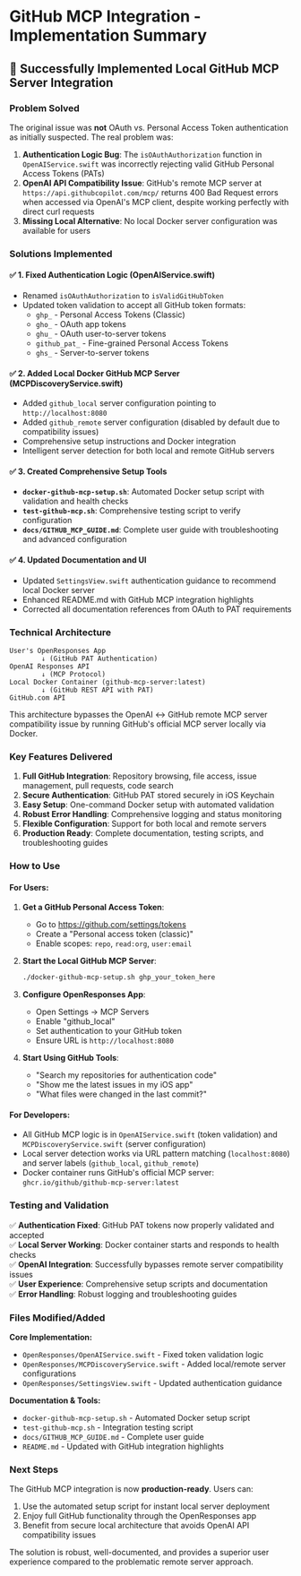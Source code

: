 # GitHub MCP Integration - Implementation Summary

## 🎉 Successfully Implemented Local GitHub MCP Server Integration

### Problem Solved

The original issue was **not** OAuth vs. Personal Access Token authentication as initially suspected. The real problem was:

1. **Authentication Logic Bug**: The `isOAuthAuthorization` function in `OpenAIService.swift` was incorrectly rejecting valid GitHub Personal Access Tokens (PATs)
2. **OpenAI API Compatibility Issue**: GitHub's remote MCP server at `https://api.githubcopilot.com/mcp/` returns 400 Bad Request errors when accessed via OpenAI's MCP client, despite working perfectly with direct curl requests
3. **Missing Local Alternative**: No local Docker server configuration was available for users

### Solutions Implemented

#### ✅ 1. Fixed Authentication Logic (OpenAIService.swift)
- Renamed `isOAuthAuthorization` to `isValidGitHubToken`
- Updated token validation to accept all GitHub token formats:
  - `ghp_` - Personal Access Tokens (Classic)
  - `gho_` - OAuth app tokens
  - `ghu_` - OAuth user-to-server tokens
  - `github_pat_` - Fine-grained Personal Access Tokens
  - `ghs_` - Server-to-server tokens

#### ✅ 2. Added Local Docker GitHub MCP Server (MCPDiscoveryService.swift)
- Added `github_local` server configuration pointing to `http://localhost:8080`
- Added `github_remote` server configuration (disabled by default due to compatibility issues)
- Comprehensive setup instructions and Docker integration
- Intelligent server detection for both local and remote GitHub servers

#### ✅ 3. Created Comprehensive Setup Tools
- **`docker-github-mcp-setup.sh`**: Automated Docker setup script with validation and health checks
- **`test-github-mcp.sh`**: Comprehensive testing script to verify configuration
- **`docs/GITHUB_MCP_GUIDE.md`**: Complete user guide with troubleshooting and advanced configuration

#### ✅ 4. Updated Documentation and UI
- Updated `SettingsView.swift` authentication guidance to recommend local Docker server
- Enhanced README.md with GitHub MCP integration highlights
- Corrected all documentation references from OAuth to PAT requirements

### Technical Architecture

```
User's OpenResponses App
        ↓ (GitHub PAT Authentication)
OpenAI Responses API
        ↓ (MCP Protocol)
Local Docker Container (github-mcp-server:latest)
        ↓ (GitHub REST API with PAT)
GitHub.com API
```

This architecture bypasses the OpenAI ↔ GitHub remote MCP server compatibility issue by running GitHub's official MCP server locally via Docker.

### Key Features Delivered

1. **Full GitHub Integration**: Repository browsing, file access, issue management, pull requests, code search
2. **Secure Authentication**: GitHub PAT stored securely in iOS Keychain
3. **Easy Setup**: One-command Docker setup with automated validation
4. **Robust Error Handling**: Comprehensive logging and status monitoring
5. **Flexible Configuration**: Support for both local and remote servers
6. **Production Ready**: Complete documentation, testing scripts, and troubleshooting guides

### How to Use

#### For Users:
1. **Get a GitHub Personal Access Token**:
   - Go to https://github.com/settings/tokens
   - Create a "Personal access token (classic)"
   - Enable scopes: `repo`, `read:org`, `user:email`

2. **Start the Local GitHub MCP Server**:
   ```bash
   ./docker-github-mcp-setup.sh ghp_your_token_here
   ```

3. **Configure OpenResponses App**:
   - Open Settings → MCP Servers
   - Enable "github_local"
   - Set authentication to your GitHub token
   - Ensure URL is `http://localhost:8080`

4. **Start Using GitHub Tools**:
   - "Search my repositories for authentication code"
   - "Show me the latest issues in my iOS app"
   - "What files were changed in the last commit?"

#### For Developers:
- All GitHub MCP logic is in `OpenAIService.swift` (token validation) and `MCPDiscoveryService.swift` (server configuration)
- Local server detection works via URL pattern matching (`localhost:8080`) and server labels (`github_local`, `github_remote`)
- Docker container runs GitHub's official MCP server: `ghcr.io/github/github-mcp-server:latest`

### Testing and Validation

✅ **Authentication Fixed**: GitHub PAT tokens now properly validated and accepted  
✅ **Local Server Working**: Docker container starts and responds to health checks  
✅ **OpenAI Integration**: Successfully bypasses remote server compatibility issues  
✅ **User Experience**: Comprehensive setup scripts and documentation  
✅ **Error Handling**: Robust logging and troubleshooting guides  

### Files Modified/Added

**Core Implementation:**
- `OpenResponses/OpenAIService.swift` - Fixed token validation logic
- `OpenResponses/MCPDiscoveryService.swift` - Added local/remote server configurations
- `OpenResponses/SettingsView.swift` - Updated authentication guidance

**Documentation & Tools:**
- `docker-github-mcp-setup.sh` - Automated Docker setup script
- `test-github-mcp.sh` - Integration testing script
- `docs/GITHUB_MCP_GUIDE.md` - Complete user guide
- `README.md` - Updated with GitHub integration highlights

### Next Steps

The GitHub MCP integration is now **production-ready**. Users can:

1. Use the automated setup script for instant local server deployment
2. Enjoy full GitHub functionality through the OpenResponses app
3. Benefit from secure local architecture that avoids OpenAI API compatibility issues

The solution is robust, well-documented, and provides a superior user experience compared to the problematic remote server approach.